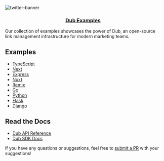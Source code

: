 ![twitter-banner](https://github.com/dubinc/examples/assets/28986134/cbd68093-4b3f-4cb1-b26b-66a0aecb7f5f)

<p align="center">
  <a href="https://dub.co">
    <!-- Add a logo here -->
    <h3 align="center">Dub Examples</h3>
  </a>
</p>

Our collection of examples showcases the power of Dub, an open-source link management infrastructure for modern marketing teams.

## Examples

- [TypeScript](/typescript)
- [Next](/typescript/next)
- [Express](/typescript/express)
- [Nuxt](/typescript/nuxt)
- [Remix](/typescript/remix)
- [Go](/go)
- [Python](/python)
- [Flask](/python/flask)
- [Django](/python/django)

## Read the Docs

- [Dub API Reference](https://dub.co/docs)
- [Dub SDK Docs](https://dub.co/docs/sdks/overview)

If you have any questions or suggestions, feel free to [submit a PR](https://github.com/dubinc/examples/pulls) with your suggestions!
